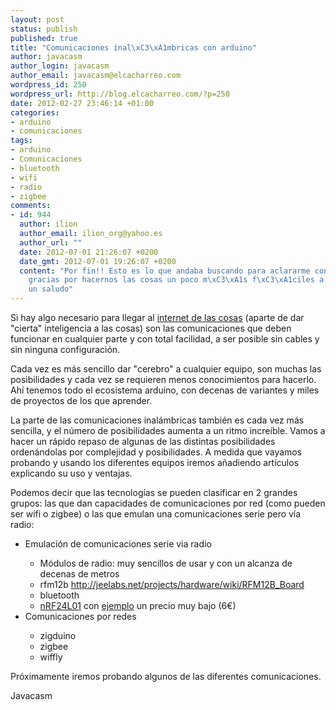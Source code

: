 ```yaml
--- 
layout: post
status: publish
published: true
title: "Comunicaciones inal\xC3\xA1mbricas con arduino"
author: javacasm
author_login: javacasm
author_email: javacasm@elcacharreo.com
wordpress_id: 250
wordpress_url: http://blog.elcacharreo.com/?p=250
date: 2012-02-27 23:46:14 +01:00
categories: 
- arduino
- comunicaciones
tags: 
- arduino
- Comunicaciones
- bluetooth
- wifi
- radio
- zigbee
comments: 
- id: 944
  author: ilion
  author_email: ilion_org@yahoo.es
  author_url: ""
  date: 2012-07-01 21:26:07 +0200
  date_gmt: 2012-07-01 19:26:07 +0200
  content: "Por fin!! Esto es lo que andaba buscando para aclararme con las comunicaciones inal\xC3\xA1mbricas en arduino, muy claro.\r\n\
    gracias por hacernos las cosas un poco m\xC3\xA1s f\xC3\xA1ciles a los que estamos empezando en esto y naufragamos entre tanta informaci\xC3\xB3n, se agradece.\r\n\
    un saludo"
---
```

Si hay algo necesario para llegar al <a href="http://es.wikipedia.org/wiki/Internet_de_las_Cosas">internet de las cosas</a> (aparte de dar "cierta" inteligencia a las cosas) son las comunicaciones que deben funcionar en cualquier parte y con total facilidad, a ser posible sin cables y sin ninguna configuración.

Cada vez es más sencillo dar "cerebro" a cualquier equipo, son muchas las posibilidades y cada vez se requieren menos conocimientos para hacerlo. Ahí tenemos todo el ecosistema arduino, con decenas de variantes y miles de proyectos de los que aprender.

La parte de las comunicaciones inalámbricas también es cada vez más sencilla, y el número de posibilidades aumenta a un ritmo increíble. Vamos a hacer un rápido repaso de algunas de las distintas posibilidades ordenándolas por complejidad y posibilidades. A medida que vayamos probando y usando los diferentes equipos iremos añadiendo artículos explicando su uso y ventajas.

Podemos decir que las tecnologías se pueden clasificar en 2 grandes grupos: las que dan capacidades de comunicaciones por red (como pueden ser wifi o zigbee) o las que emulan una comunicaciones serie pero vía radio:
<ul>
	<li>Emulación de comunicaciones serie via radio</li>
<ul>
	<li>Módulos de radio: muy sencillos de usar y con un alcanza de decenas de metros</li>
	<li>rfm12b <a href="http://jeelabs.net/projects/hardware/wiki/RFM12B_Board">http://jeelabs.net/projects/hardware/wiki/RFM12B_Board</a></li>
	<li>bluetooth</li>
	<li><a href="http://iteadstudio.com/store/index.php?main_page=product_info&amp;products_id=53">nRF24L01</a> con <a href="http://www.mdfly.com/index.php?main_page=product_info&amp;cPath=1_22&amp;products_id=880&amp;zenid=h1ati35k1d2jrn8vov9h3qap72">ejemplo</a> un precio muy bajo (6€)</li>
</ul>
	<li>Comunicaciones por redes</li>
<ul>
	<li>zigduino</li>
	<li>zigbee</li>
	<li>wiffly</li>
</ul>
</ul>
Próximamente iremos probando algunos de las diferentes comunicaciones.

Javacasm
